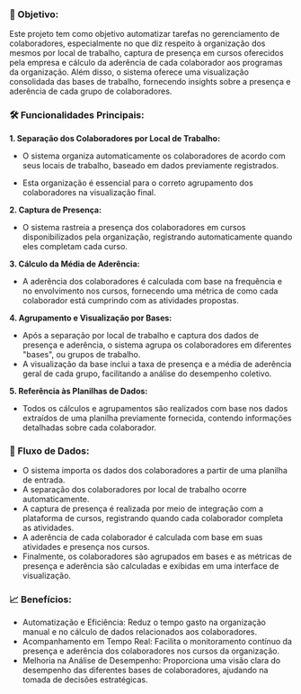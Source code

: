 ### **🎯 Objetivo**:

Este projeto tem como objetivo automatizar tarefas no gerenciamento de colaboradores, especialmente no que diz respeito à organização dos mesmos por local de trabalho, captura de presença em cursos oferecidos pela empresa e cálculo da aderência de cada colaborador aos programas da organização. Além disso, o sistema oferece uma visualização consolidada das bases de trabalho, fornecendo insights sobre a presença e aderência de cada grupo de colaboradores.

### **🛠 Funcionalidades Principais:**

**1. Separação dos Colaboradores por Local de Trabalho:**

   * O sistema organiza automaticamente os colaboradores de acordo com seus locais de trabalho, baseado em dados previamente registrados.

   * Esta organização é essencial para o correto agrupamento dos colaboradores na visualização final.

   

**2. Captura de Presença:**

   * O sistema rastreia a presença dos colaboradores em cursos disponibilizados pela organização, registrando automaticamente quando eles completam cada curso.

**3. Cálculo da Média de Aderência:**

   * A aderência dos colaboradores é calculada com base na frequência e no envolvimento nos cursos, fornecendo uma métrica de como cada colaborador está cumprindo com as atividades propostas.

   

**4. Agrupamento e Visualização por Bases:**

   * Após a separação por local de trabalho e captura dos dados de presença e aderência, o sistema agrupa os colaboradores em diferentes "bases", ou grupos de trabalho.  
   * A visualização da base inclui a taxa de presença e a média de aderência geral de cada grupo, facilitando a análise do desempenho coletivo.

**5. Referência às Planilhas de Dados:**

   * Todos os cálculos e agrupamentos são realizados com base nos dados extraídos de uma planilha previamente fornecida, contendo informações detalhadas sobre cada colaborador.

   

### **📲 Fluxo de Dados:**

* O sistema importa os dados dos colaboradores a partir de uma planilha de entrada.  
* A separação dos colaboradores por local de trabalho ocorre automaticamente.  
* A captura de presença é realizada por meio de integração com a plataforma de cursos, registrando quando cada colaborador completa as atividades.  
* A aderência de cada colaborador é calculada com base em suas atividades e presença nos cursos.  
* Finalmente, os colaboradores são agrupados em bases e as métricas de presença e aderência são calculadas e exibidas em uma interface de visualização.

### **📈 Benefícios:**

* Automatização e Eficiência: Reduz o tempo gasto na organização manual e no cálculo de dados relacionados aos colaboradores.  
* Acompanhamento em Tempo Real: Facilita o monitoramento contínuo da presença e aderência dos colaboradores nos cursos da organização.  
* Melhoria na Análise de Desempenho: Proporciona uma visão clara do desempenho das diferentes bases de colaboradores, ajudando na tomada de decisões estratégicas.

